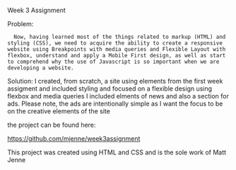 Week 3 Assignment

Problem:

      Now, having learned most of the things related to markup (HTML) and styling (CSS), we need to acquire the ability to create a responsive website using Breakpoints with media queries and Flexible Layout with flexbox, understand and apply a Mobile First design, as well as start to comprehend why the use of Javascript is so important when we are developing a website.

Solution:
      I created, from scratch, a site using elements from the first week assigment and included styling and focused on a flexible design using flexbox and media queries
      I included elments of news and also a section for ads. Please note, the ads are intentionally simple as I want the focus to be on the creative elements of the site

the project can be found here:

https://github.com/mjenne/week3assignment

This project was created using HTML and CSS and is the sole work of Matt Jenne
    